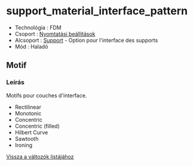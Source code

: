 # support\_material\_interface\_pattern

* Technológia : FDM
* Csoport : [Nyomtatási beállítások](../../konfig/print_settings.md)
* Alcsoport : [Support](../../beallitasok/print_settings.md#support) - Option pour l'interface des supports
* Mód : Haladó

## Motif

### Leírás

Motifs pour couches d'interface.

* Rectilinear
* Monotonic
* Concentric
* Concentric \(filled\)
* Hilbert Curve
* Sawtooth
* Ironing

[Vissza a változók listájához](/)

